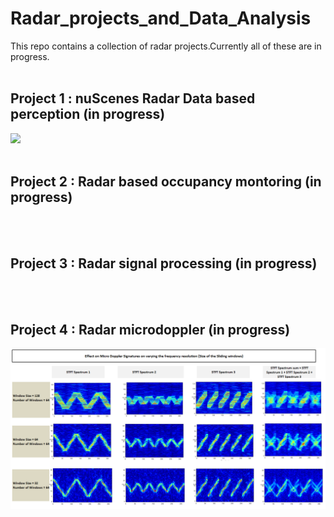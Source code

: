 # Radar_projects_and_Data_Analysis 
 This repo contains a collection of radar projects.Currently all of these are in progress.
 <br></br>
## Project 1 : nuScenes Radar Data based perception (in progress)
 ![](https://github.com/UditBhaskar19/Radar_projects_and_Data_Analysis/blob/main/Nuscenes_mini_Radar_Data/Gif_movie/RadarPointCloudMovie_scene-0103.gif)
 <br></br>
## Project 2 : Radar based occupancy montoring (in progress)
 <br></br>
## Project 3 : Radar signal processing (in progress)
 <br></br>
## Project 4 : Radar microdoppler (in progress)
 ![](https://github.com/UditBhaskar19/Radar_projects_and_Data_Analysis/blob/main/Radar_microdoppler_sim/Readme_files/frequency_resolution_varying_1.PNG)
 <br></br>
